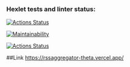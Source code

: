 ### Hexlet tests and linter status:
[![Actions Status](https://github.com/veroleded/fullstack-javascript-project-11/workflows/hexlet-check/badge.svg)](https://github.com/veroleded/fullstack-javascript-project-11/actions)

[![Maintainability](https://api.codeclimate.com/v1/badges/11c338d89783190c9889/maintainability)](https://codeclimate.com/github/veroleded/fullstack-javascript-project-11/maintainability)

[![Actions Status](https://github.com/veroleded/fullstack-javascript-project-11/actions/workflows/build-and-linter-check.yml/badge.svg)](https://github.com/veroleded/fullstack-javascript-project-11/actions)

##Link
https://rssaggregator-theta.vercel.app/
